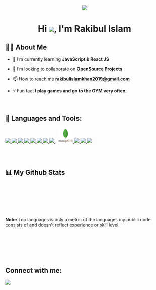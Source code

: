 
<p align="center"><a href="#"><img width="500px" height="auto" src="https://i.postimg.cc/1tw2vpJs/undraw-dev-productivity-umsq-removebg.png"/></a></p>

<h1 align="center">Hi <img src="https://raw.githubusercontent.com/MartinHeinz/MartinHeinz/master/wave.gif" width="30px">, I'm Rakibul Islam</h1>

## 🙋‍♂️ About Me

- 🌱 I’m currently learning **JavaScript & React JS**

- 👯 I’m looking to collaborate on **OpenSource Projects**

- 📫 How to reach me **rakibulislamkhan2019@gmail.com**

- ⚡ Fun fact **I play games and go to the GYM very often.**

<br />

## 🚀 Languages and Tools:

<p align="left"> 
    <a href="https://www.w3.org/html/" target="_blank"> <img src="https://img.icons8.com/color/48/000000/html-5.png"/> </a> 
    <a href="https://www.w3schools.com/css/" target="_blank"> <img src="https://img.icons8.com/color/48/000000/css3.png"/> </a> 
    <a href="https://getbootstrap.com" target="_blank"> <img src="https://img.icons8.com/color/48/000000/bootstrap.png"/> </a> 
    <a href="https://getbootstrap.com" target="_blank"> <img src="https://res.cloudinary.com/arcjet-media/image/upload/c_scale,w_256/v1608734952/z8hzeszc9eb3sp3vp3qc.jpg" height='48'/> </a> 
    <a href="https://getbootstrap.com" target="_blank"> <img src="https://upload.wikimedia.org/wikipedia/commons/thumb/4/4c/Typescript_logo_2020.svg/600px-Typescript_logo_2020.svg.png" height='48'/> </a> 
    <a href="https://developer.mozilla.org/en-US/docs/Web/JavaScript" target="_blank"> <img src="https://img.icons8.com/color/48/000000/javascript.png"/> </a> 
    <a href="https://reactjs.org/" target="_blank"> <img src="https://img.icons8.com/color/48/000000/react-native.png"/> </a>
    <a style="padding-right:8px;" href="https://nodejs.org" target="_blank"> <img src="https://img.icons8.com/color/48/000000/nodejs.png"/> </a> 
    <a href="https://www.mongodb.com/" target="_blank"> <img src="https://raw.githubusercontent.com/devicons/devicon/master/icons/mongodb/mongodb-original-wordmark.svg" alt="mongodb" width="48" height="48"/> </a> 
    <a href="https://firebase.google.com/" target="_blank"> <img src="https://img.icons8.com/color/48/000000/firebase.png"/> </a>  
    <a href="https://git-scm.com/" target="_blank"> <img src="https://img.icons8.com/color/48/000000/git.png"/> </a> 
    <a href="https://git-scm.com/" target="_blank"> <img src="https://cdn-icons-png.flaticon.com/512/25/25231.png" height="48"/> </a> 


</p>

<br />
<br />

## 📊 My Github Stats

  <br/>
    <a href="https://github.com/Rakibul-Islam-Khan/github-readme-activity-graph"><img alt="" src="https://github-readme-stats.vercel.app/api?username=Rakibul-Islam-Khan&show_icons=true&count_private=true&theme=react&hide_border=true&bg_color=0D1117" /></a>
    <br/>
  
  <br/>
    <a href="https://github.com/Rakibul-Islam-Khan/github-readme-activity-graph">
        <img title="🔥 Get streak stats for your profile at git.io/streak-stats" alt="" src="https://github-readme-streak-stats.herokuapp.com/?user=Rakibul-Islam-Khan&theme=black-ice&hide_border=true&stroke=0000&background=060A0CD0%22"/>
    </a>
      <br/>
<br/>
  <a href="https://github.com/Rakibul-Islam-Khan/github-readme-activity-graph"><img alt="" src="https://github-readme-stats.vercel.app/api/top-langs/?username=Rakibul-Islam-Khan&langs_count=8&count_private=true&layout=compact&theme=react&hide_border=true&bg_color=0D1117" /></a>
  <br/>
  <b>Note:</b> Top languages is only a metric of the languages my public code consists of and doesn't reflect experience or skill level.

<br/>
<br/>

<a href="https://github.com/Rakibul-Islam-Khan/github-readme-activity-graph"><img alt="" src="https://activity-graph.herokuapp.com/graph?username=Rakibul-Islam-Khan&bg_color=0D1117&color=5BCDEC&line=5BCDEC&point=FFFFFF&hide_border=true" /></a>

<br/>
<br/>

## Connect with me:
<p align="left">

<a href = "https://www.linkedin.com/in/rakibul-islam-khan-rik-381a86204/"><img src="https://img.icons8.com/fluent/48/000000/linkedin.png"/></a>
</p>


